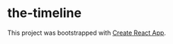 # the-timeline

This project was bootstrapped with [Create React App](https://github.com/facebook/create-react-app).
